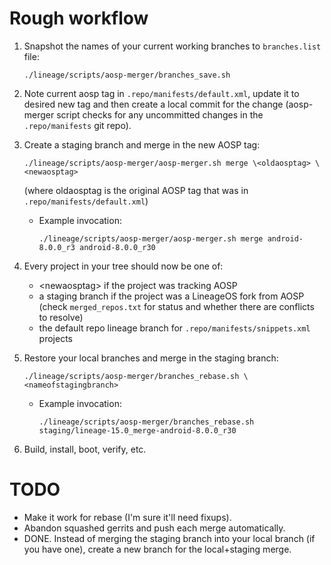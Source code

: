 # Rough workflow

1. Snapshot the names of your current working branches to `branches.list` file:

       ./lineage/scripts/aosp-merger/branches_save.sh

2. Note current aosp tag in `.repo/manifests/default.xml`, update it to desired new tag and then create a local commit for the change (aosp-merger script checks for any uncommitted changes in the `.repo/manifests` git repo).
3. Create a staging branch and merge in the new AOSP tag:

       ./lineage/scripts/aosp-merger/aosp-merger.sh merge \<oldaosptag> \<newaosptag>
   (where oldaosptag is the original AOSP tag that was in `.repo/manifests/default.xml`)
   * Example invocation:

         ./lineage/scripts/aosp-merger/aosp-merger.sh merge android-8.0.0_r3 android-8.0.0_r30

4. Every project in your tree should now be one of:
   * \<newaosptag> if the project was tracking AOSP
   * a staging branch if the project was a LineageOS fork from AOSP (check `merged_repos.txt` for status and whether there are conflicts to resolve)
   * the default repo lineage branch for `.repo/manifests/snippets.xml` projects
5. Restore your local branches and merge in the staging branch:

       ./lineage/scripts/aosp-merger/branches_rebase.sh \<nameofstagingbranch>
   * Example invocation:

         ./lineage/scripts/aosp-merger/branches_rebase.sh staging/lineage-15.0_merge-android-8.0.0_r30
6. Build, install, boot, verify, etc.

# TODO

* Make it work for rebase (I'm sure it'll need fixups).
* Abandon squashed gerrits and push each merge automatically.
* DONE. Instead of merging the staging branch into your local branch (if you have one), create a new branch for the local+staging merge.
